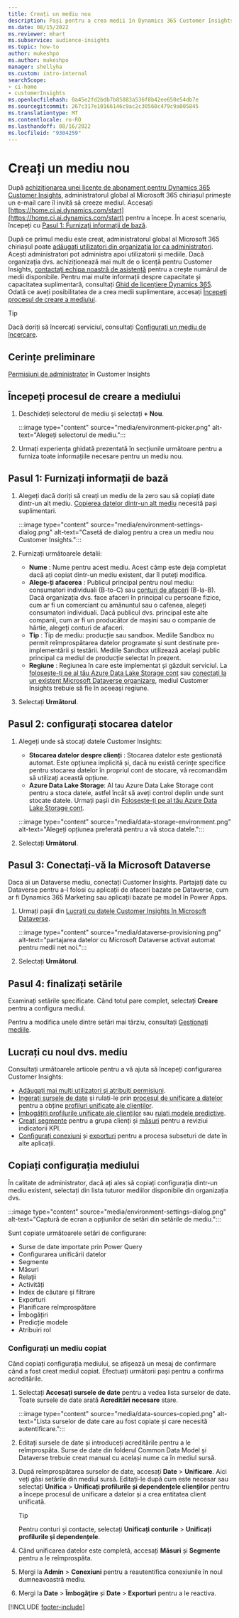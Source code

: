 ```yaml
---
title: Creați un mediu nou
description: Pași pentru a crea medii în Dynamics 365 Customer Insights.
ms.date: 08/15/2022
ms.reviewer: mhart
ms.subservice: audience-insights
ms.topic: how-to
author: mukeshpo
ms.author: mukeshpo
manager: shellyha
ms.custom: intro-internal
searchScope:
- ci-home
- customerInsights
ms.openlocfilehash: 0a45e2fd2bdb7b85883a536f8b42ee650e54db7e
ms.sourcegitcommit: 267c317e10166146c9ac2c30560c479c9a005845
ms.translationtype: MT
ms.contentlocale: ro-RO
ms.lasthandoff: 08/16/2022
ms.locfileid: "9304259"
---
```

# <a name="create-a-new-environment"></a>Creați un mediu nou

După [achiziționarea unei licențe de abonament pentru Dynamics 365 Customer Insights](paid-license.md), administratorul global al Microsoft 365 chiriașul primește un e-mail care îl invită să creeze mediul. Accesați [https://home.ci.ai.dynamics.com/start](https://home.ci.ai.dynamics.com/start) pentru a începe. În acest scenariu, începeți cu [Pasul 1: Furnizați informații de bază](#step-1-provide-basic-information).

După ce primul mediu este creat, administratorul global al Microsoft 365 chiriașul poate [adăugați utilizatori din organizația lor ca administratori](permissions.md). Acești administratori pot administra apoi utilizatorii și mediile. Dacă organizația dvs. achiziționează mai mult de o licență pentru Customer Insights, [contactați echipa noastră de asistență](https://go.microsoft.com/fwlink/?linkid=2079641) pentru a crește numărul de medii disponibile. Pentru mai multe informații despre capacitate și capacitatea suplimentară, consultați [Ghid de licențiere Dynamics 365](https://go.microsoft.com/fwlink/?LinkId=866544). Odată ce aveți posibilitatea de a crea medii suplimentare, accesați [Începeți procesul de creare a mediului](#start-the-environment-creation-process).

> [!TIP]
> Dacă doriți să încercați serviciul, consultați [Configurați un mediu de încercare](trial-signup.md).

## <a name="prerequisites"></a>Cerințe preliminare

[Permisiuni de administrator](permissions.md) în Customer Insights

## <a name="start-the-environment-creation-process"></a>Începeți procesul de creare a mediului

1. Deschideți selectorul de mediu și selectați **+ Nou**.
  
   :::image type="content" source="media/environment-picker.png" alt-text="Alegeți selectorul de mediu.":::

1. Urmați experiența ghidată prezentată în secțiunile următoare pentru a furniza toate informațiile necesare pentru un mediu nou.

## <a name="step-1-provide-basic-information"></a>Pasul 1: Furnizați informații de bază

1. Alegeți dacă doriți să creați un mediu de la zero sau să copiați date dintr-un alt mediu. [Copierea datelor dintr-un alt mediu](#copy-the-environment-configuration) necesită pași suplimentari.

   :::image type="content" source="media/environment-settings-dialog.png" alt-text="Casetă de dialog pentru a crea un mediu nou Customer Insights.":::

1. Furnizați următoarele detalii:

   - **Nume** : Nume pentru acest mediu. Acest câmp este deja completat dacă ați copiat dintr-un mediu existent, dar îl puteți modifica.
   - **Alege-ți afacerea** : Publicul principal pentru noul mediu: consumatori individuali (B-to-C) sau [conturi de afaceri](work-with-business-accounts.md) (B-la-B). Dacă organizația dvs. face afaceri în principal cu persoane fizice, cum ar fi un comerciant cu amănuntul sau o cafenea, alegeți consumatori individuali. Dacă publicul dvs. principal este alte companii, cum ar fi un producător de mașini sau o companie de hârtie, alegeți conturi de afaceri.
   - **Tip** : Tip de mediu: producție sau sandbox. Mediile Sandbox nu permit reîmprospătarea datelor programate și sunt destinate pre-implementării și testării. Mediile Sandbox utilizează același public principal ca mediul de producție selectat în prezent.
   - **Regiune** : Regiunea în care este implementat și găzduit serviciul. La [folosește-ți pe al tău Azure Data Lake Storage cont](own-data-lake-storage.md) sau [conectați la un existent Microsoft Dataverse organizare](customer-insights-dataverse.md), mediul Customer Insights trebuie să fie în aceeași regiune.

1. Selectați **Următorul**.

## <a name="step-2-configure-data-storage"></a>Pasul 2: configurați stocarea datelor

1. Alegeți unde să stocați datele Customer Insights:

   - **Stocarea datelor despre clienți** : Stocarea datelor este gestionată automat. Este opțiunea implicită și, dacă nu există cerințe specifice pentru stocarea datelor în propriul cont de stocare, vă recomandăm să utilizați această opțiune.
   - **Azure Data Lake Storage**: Al tau Azure Data Lake Storage cont pentru a stoca datele, astfel încât să aveți control deplin unde sunt stocate datele. Urmați pașii din [Folosește-ți pe al tău Azure Data Lake Storage cont](own-data-lake-storage.md).

   :::image type="content" source="media/data-storage-environment.png" alt-text="Alegeți opțiunea preferată pentru a vă stoca datele.":::

1. Selectați **Următorul**.

## <a name="step-3-connect-to-microsoft-dataverse"></a>Pasul 3: Conectați-vă la Microsoft Dataverse

Daca ai un Dataverse mediu, conectați Customer Insights. Partajați date cu Dataverse pentru a-l folosi cu aplicații de afaceri bazate pe Dataverse, cum ar fi Dynamics 365 Marketing sau aplicații bazate pe model în Power Apps.

1. Urmați pașii din [Lucrați cu datele Customer Insights în Microsoft Dataverse](customer-insights-dataverse.md).

   :::image type="content" source="media/dataverse-provisioning.png" alt-text="partajarea datelor cu Microsoft Dataverse activat automat pentru medii net noi.":::

1. Selectați **Următorul**.

## <a name="step-4-finalize-the-settings"></a>Pasul 4: finalizați setările

Examinați setările specificate. Când totul pare complet, selectați **Creare** pentru a configura mediul.

Pentru a modifica unele dintre setări mai târziu, consultați [Gestionați mediile](manage-environments.md).

## <a name="work-with-your-new-environment"></a>Lucrați cu noul dvs. mediu

Consultați următoarele articole pentru a vă ajuta să începeți configurarea Customer Insights:

- [Adăugați mai mulți utilizatori și atribuiți permisiuni](permissions.md).
- [Ingerați sursele de date](data-sources.md) și rulați-le prin [procesul de unificare a datelor](data-unification.md) pentru a obține [profiluri unificate ale clienților](customer-profiles.md).
- [Îmbogățiți profilurile unificate ale clienților](enrichment-hub.md) sau [rulați modele predictive](predictions-overview.md).
- [Creați segmente](segments.md) pentru a grupa clienți și [măsuri](measures.md) pentru a reviziui indicatorii KPI.
- [Configurați conexiuni](connections.md) și [exporturi](export-destinations.md) pentru a procesa subseturi de date în alte aplicații.

## <a name="copy-the-environment-configuration"></a>Copiați configurația mediului

În calitate de administrator, dacă ați ales să copiați configurația dintr-un mediu existent, selectați din lista tuturor mediilor disponibile din organizația dvs.

:::image type="content" source="media/environment-settings-dialog.png" alt-text="Captură de ecran a opțiunilor de setări din setările de mediu.":::

Sunt copiate următoarele setări de configurare:

- Surse de date importate prin Power Query
- Configurarea unificării datelor
- Segmente
- Măsuri
- Relaţii
- Activități
- Index de căutare și filtrare
- Exporturi
- Planificare reîmprospătare
- Îmbogățiri
- Predicție modele
- Atribuiri rol

### <a name="set-up-a-copied-environment"></a>Configurați un mediu copiat

Când copiați configurația mediului, se afișează un mesaj de confirmare când a fost creat mediul copiat. Efectuați următorii pași pentru a confirma acreditările.

1. Selectați **Accesați sursele de date** pentru a vedea lista surselor de date. Toate sursele de date arată **Acreditări necesare** stare.

   :::image type="content" source="media/data-sources-copied.png" alt-text="Lista surselor de date care au fost copiate și care necesită autentificare.":::

1. Editați sursele de date și introduceți acreditările pentru a le reîmprospăta. Surse de date din folderul Common Data Model și Dataverse trebuie creat manual cu același nume ca în mediul sursă.

1. După reîmprospătarea surselor de date, accesați **Date** > **Unificare**. Aici veți găsi setările din mediul sursă. Editați-le după cum este necesar sau selectați **Unifica** > **Unificați profilurile și dependențele clienților** pentru a începe procesul de unificare a datelor și a crea entitatea client unificată.

   > [!TIP]
   > Pentru conturi și contacte, selectați **Unificați conturile** > **Unificați profilurile și dependențele**.

1. Când unificarea datelor este completă, accesați **Măsuri** și **Segmente** pentru a le reîmprospăta.

1. Mergi la **Admin** > **Conexiuni** pentru a reautentifica conexiunile în noul dumneavoastră mediu.

1. Mergi la **Date** > **Îmbogăţire** și **Date** > **Exporturi** pentru a le reactiva.

[!INCLUDE [footer-include](includes/footer-banner.md)]
